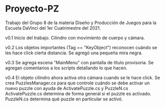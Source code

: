﻿# Proyecto-PZ
 Trabajo del Grupo 8 de la materia Diseño y Producción de Juegos para la Escuela DaVinci del 1er Cuatrimestre del 2021.
 
v0.1
Inicio del trabajo.
Cilindro con movimiento de cuerpo y cámara.

v0.2
Los objetos importantes (Tag == "KeyObject") reconocen cuándo se les hace click cierta distancia.
Se agregó una pequeña mira negra.

v0.3
Se agrega escena "MainMenu" con pantalla de título provisoria.
Se agregan comentarios a los scripts detallando lo que hacen.

v0.4
El objeto cilindro ahora activa otra cámara cuando se le hace click.
Se crea PuzzlesManager.cs para que controle cuándo se debe activar un nuevo puzzle con ayuda de ActivatePuzzle.cs y PuzzleN.cs
ActivatePuzzle.cs determina de forma general si el puzzle es activado.
PuzzleN.cs determina qué puzzle en particular se activó.